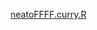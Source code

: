 [neatoFFFF.curry.R](https://github.com/dmparrishphd/neatOveRse/blob/master/Pkgs/0/R/neatoFFFF.curry.R)
